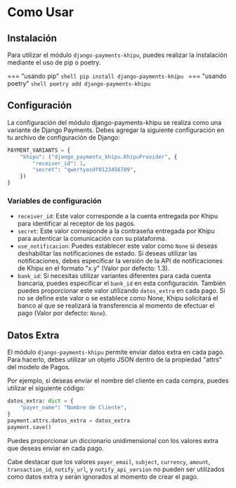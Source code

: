 # Como Usar

## Instalación

Para utilizar el módulo `django-payments-khipu`, puedes realizar la instalación mediante el uso de pip o poetry.

=== "usando pip"
    ```shell
    pip install django-payments-khipu
    ```
=== "usando poetry"
    ```shell
    poetry add django-payments-khipu
    ```

## Configuración

La configuración del módulo django-payments-khipu se realiza como una variante
de Django Payments. Debes agregar la siguiente configuración en tu archivo de
configuración de Django:

```python
PAYMENT_VARIANTS = {
    "khipu": ("django_payments_khipu.KhipuProvider", {
        "receiver_id": 1,
        "secret": "qwertyasdf0123456789",
    })
}
```

### Variables de configuración

* `receiver_id`: Este valor corresponde a la cuenta entregada por Khipu para
identificar al receptor de los pagos.
* `secret`: Este valor corresponde a la contraseña entregada por Khipu para
autenticar la comunicación con su plataforma.
* `use_notificacion`: Puedes establecer este valor como `None` si deseas
deshabilitar las notificaciones de estado. Si deseas utilizar las
notificaciones, debes especificar la versión de la API de notificaciones de
Khipu en el formato "x.y" (Valor por defecto: 1.3).
* `bank_id`: Si necesitas utilizar variantes diferentes para cada cuenta
bancaria, puedes especificar el `bank_id` en esta configuración. También puedes
proporcionar este valor utilizando `datos_extra` en cada pago. Si no se define
este valor o se establece como None, Khipu solicitará el banco al que se
realizará la transferencia al momento de efectuar el pago
(Valor por defecto: `None`).

## Datos Extra

El módulo `django-payments-khipu` permite enviar datos extra en cada pago. Para
hacerlo, debes utilizar un objeto JSON dentro de la propiedad "attrs" del
modelo de Pagos.

Por ejemplo, si deseas enviar el nombre del cliente en cada compra, puedes
utilizar el siguiente código:
```python
datos_extra: dict = {
    "payer_name": "Nombre de Cliente",
}
payment.attrs.datos_extra = datos_extra
payment.save()
```

Puedes proporcionar un diccionario unidimensional con los valores extra que
deseas enviar en cada pago.

Cabe destacar que los valores `payer_email`, `subject`, `currency`, `amount`,
`transaction_id`, `notify_url`, y `notify_api_version` no pueden ser utilizados
como datos extra y serán ignorados al momento de crear el pago.
